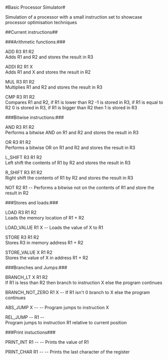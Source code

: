 #Basic Processor Simulator#

Simulation of a processor with a small instruction set to showcase processor optimisation techniques


##Current instructions##

###Arithmetic functions:###

ADD R3 R1 R2  
Adds R1 and R2 and stores the result in R3

ADDI R2 R1 X  
Adds R1 and X and stores the result in R2

MUL R3 R1 R2  
Multiplies R1 and R2 and stores the result in R3

CMP R3 R1 R2  
Compares R1 and R2, if R1 is lower than R2 -1 is stored in R3,
if R1 is equal to R2 0 is stored in R3,
if R1 is bigger than R2 then 1 is stored in R3
  

###Bitwise instructions:###

AND R3 R1 R2  
Performs a bitwise AND on R1 and R2 and stores the result in R3

OR R3 R1 R2  
Performs a bitwise OR on R1 and R2 and stores the result in R3

L_SHIFT R3 R1 R2  
Left shift the contents of R1 by R2 and stores the result in R3

R_SHIFT R3 R1 R2  
Right shift the contents of R1 by R2 and stores the result in R3

NOT R2 R1 --
Performs a bitwise not on the contents of R1 and store the result in R2

###Stores and loads:###

LOAD R3 R1 R2  
Loads the memory location of R1 + R2

LOAD_VALUE R1 X --
Loads the value of X to R1

STORE R3 R1 R2  
Stores R3 in memory address R1 + R2

STORE_VALUE X R1 R2  
Stores the value of X in address R1 + R2

###Branches and Jumps:###

BRANCH_LT X R1 R2   
If R1 is less than R2 then branch to instruction X else the program continues

BRANCH_NOT_ZERO R1 X --
If R1 isn't 0 branch to X else the program continues

ABS_JUMP X -- --
Program jumps to instruction X

REL_JUMP -- R1 --  
Program jumps to instruction R1 relative to current position

###Print instuctions###

PRINT_INT R1 -- --
Prints the value of R1

PRINT_CHAR R1 -- --
Prints the last character of the register
